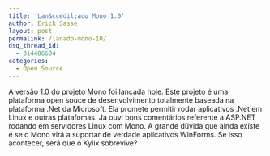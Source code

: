 ```yaml
---
title: 'Lan&ccedil;ado Mono 1.0'
author: Erick Sasse
layout: post
permalink: /lanado-mono-10/
dsq_thread_id:
  - 314406604
categories:
  - Open Source
---
```

A vers&atilde;o 1.0 do projeto [Mono][1] foi lan&ccedil;ada hoje. Este projeto &eacute; uma plataforma open souce de desenvolvimento totalmente baseada na plataforma .Net da Microsoft. Ela promete permitir rodar aplicativos .Net em Linux e outras platafomas. J&aacute; ouvi bons coment&aacute;rios referente a ASP.NET rodando em servidores Linux com Mono. A grande d&uacute;vida que ainda existe &eacute; se o Mono vir&aacute; a suportar de verdade aplicativos WinForms. Se isso acontecer, ser&aacute; que o Kylix sobrevive?

 [1]: http://www.mono-project.com/